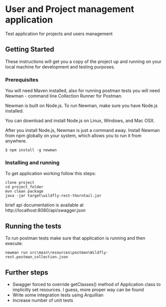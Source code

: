 # User and Project management application

Test application for projects and users management

## Getting Started

These instructions will get you a copy of the project up and running on your local machine for development and testing purposes.

### Prerequisites

You will need Maven installed, also for running postman tests you will need Newman - command line Collection Runner for Postman.

Newman is built on Node.js. To run Newman, make sure you have Node.js installed.

You can download and install Node.js on Linux, Windows, and Mac OSX.

After you install Node.js, Newman is just a command away. Install Newman from npm globally on your system, which allows you to run it from anywhere.

```
$ npm install -g newman
```

### Installing and running

To get application working follow this steps:

```
clone project
cd project_folder
mvn clean package
java -jar target\wildfly-rest-thorntail.jar
```

brief api documentation is available at http://localhost:8080/api/swagger.json

## Running the tests

To run postman tests make sure that application is running and then execute:

```
newman run src\main\resources\postman\Wildfly-rest.postman_collection.json
```

## Further steps

* Swagger forced to override getClasses() method of Application class to implicitly set resources. I guess, more proper way can be found
* Write some integration tests using Arquillian
* Increase number of unit tests